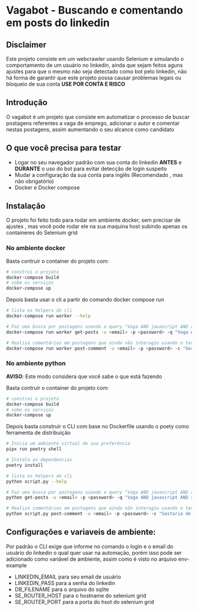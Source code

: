 # Vagabot - Buscando e comentando em posts do linkedin

## Disclaimer

Este projeto consiste em um webcrawler usando Selenium e simulando o comportamento de um usuário no linkedin, ainda que sejam feitos aguns ajustes para que o mesmo não seja detectado como bot pelo linkedin, não há forma de garantir que este projeto possa causar problemas legais ou bloqueio de sua conta __USE POR CONTA E RISCO__

## Introdução

O vagabot é um projeto que consiste em automatizar o processo de buscar postagens referentes a vaga de emprego, adicionar o autor e comentar nestas postagens, assim aumentando o seu alcance como candidato

## O que você precisa para testar
- Logar no seu navegador padrão com sua conta do linkedin __ANTES__ e __DURANTE__ o uso do bot para evitar detecção de login suspeito
- Mudar a configuração da sua conta para inglês (Recomendado , mas não obrigatório)
- Docker e Docker compose

## Instalação
O projeto foi feito todo para rodar em ambiente docker, sem precisar de ajustes , mas você pode rodar ele na sua maquina host subindo apenas os containeres do Selenium grid

### No ambiente docker
Basta contruir o container do projeto com:

```bash
# constroi o projeto
docker-compose build
# sobe os serviços
docker-compose up
```

Depois basta usar o cli a partir do comando docker compose run

```bash
# lista os helpers do cli
docker-compose run worker --help

# Faz uma busca por postagens usando a query "Vaga AND javascript AND remoto" sendo -u e -p email de login e senha do linkedin
docker-compose run worker get-posts -u <email> -p <password> -q "Vaga AND javascript AND remoto"

# Realiza comentários em postagens que ainda não interagiu usando o texto "Gostaria de participar, entre em contato comuigo pelo direct" sendo -u e -p email de login e senha do linkedin
docker-compose run worker post-comment -u <email> -p <password> -c "Gostaria de participar, entre em contato comuigo pelo direct"

```
### No ambiente python

__AVISO__: Este modo considera que você sabe o que está fazendo

Basta contruir o container do projeto com:

```bash
# constroi o projeto
docker-compose build
# sobe os serviços
docker-compose up
```

Depois basta construir o CLI com base no Dockerfile usando o poety como ferramenta de distribuição

```bash
# Inicia um ambiente virtual de sua preferência
pipx run poetry shell

# Instala as dependencias
poetry install

# lista os helpers do cli
python script.py --help

# Faz uma busca por postagens usando a query "Vaga AND javascript AND remoto" sendo -u e -p email de login e senha do linkedin
python get-posts -u <email> -p <password> -q "Vaga AND javascript AND remoto"

# Realiza comentários em postagens que ainda não interagiu usando o texto "Gostaria de participar, entre em contato comuigo pelo direct" sendo -u e -p email de login e senha do linkedin
python script.py post-comment -u <email> -p <password> -c "Gostaria de participar, entre em contato comuigo pelo direct"

```
## Configurações e variaveis de ambiente:
Por padrão o CLI exige que informe no comando o login e o email do usuário do linkedin o qual quer usar na automação, porém isso pode ser adicionado como variável de ambiente, assim como é visto no arquivo env-example
- LINKEDIN_EMAIL para seu email de usuário
- LINKEDIN_PASS para a senha do linkedin 
- DB_FILENAME para o arquivo do sqlite
- SE_ROUTER_HOST para o hostname do selenium grid
- SE_ROUTER_PORT para a porta do hsot do selenium grid
